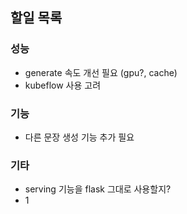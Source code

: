 ## 할일 목록

### 성능
- generate 속도 개선 필요 (gpu?, cache)
- kubeflow 사용 고려
### 기능
- 다른 문장 생성 기능 추가 필요
### 기타
- serving 기능을 flask 그대로 사용할지?
- 1